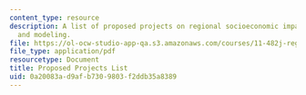 ```yaml
---
content_type: resource
description: A list of proposed projects on regional socioeconomic impact analyses
  and modeling.
file: https://ol-ocw-studio-app-qa.s3.amazonaws.com/courses/11-482j-regional-socioeconomic-impact-analyses-and-modeling-fall-2008/0a20083ad9afb7309803f2ddb35a8389_pset2_feedback.pdf
file_type: application/pdf
resourcetype: Document
title: Proposed Projects List
uid: 0a20083a-d9af-b730-9803-f2ddb35a8389
---
```

